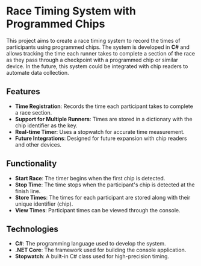 # Race Timing System with Programmed Chips

This project aims to create a race timing system to record the times of participants using programmed chips. The system is developed in **C#** and allows tracking the time each runner takes to complete a section of the race as they pass through a checkpoint with a programmed chip or similar device. In the future, this system could be integrated with chip readers to automate data collection.

## Features

- **Time Registration**: Records the time each participant takes to complete a race section.
- **Support for Multiple Runners**: Times are stored in a dictionary with the chip identifier as the key.
- **Real-time Timer**: Uses a stopwatch for accurate time measurement.
- **Future Integrations**: Designed for future expansion with chip readers and other devices.

## Functionality

- **Start Race**: The timer begins when the first chip is detected.
- **Stop Time**: The time stops when the participant's chip is detected at the finish line.
- **Store Times**: The times for each participant are stored along with their unique identifier (chip).
- **View Times**: Participant times can be viewed through the console.

## Technologies

- **C#**: The programming language used to develop the system.
- **.NET Core**: The framework used for building the console application.
- **Stopwatch**: A built-in C# class used for high-precision timing.
